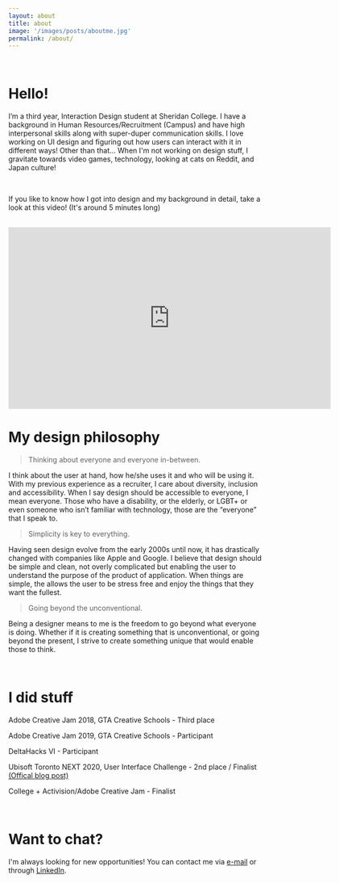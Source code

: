 ```yaml
---
layout: about
title: about
image: '/images/posts/aboutme.jpg'
permalink: /about/
---
```


<br>
<h1>Hello!</h1>

I’m a third year, Interaction Design student at Sheridan College. I have a background in Human Resources/Recruitment (Campus) and have high interpersonal skills along with super-duper communication skills. I love working on UI design and figuring out how users can interact with it in different ways! Other than that... When I'm not working on design stuff, I gravitate towards video games, technology, looking at cats on Reddit, and Japan culture!

<br>

If you like to know how I got into design and my background in detail, take a look at this video! (It's around 5 minutes long)

<br>

<iframe src="https://player.vimeo.com/video/475643912" width="640" height="360" frameborder="0" allow="autoplay; fullscreen" allowfullscreen></iframe>

<br>

<h1>My design philosophy</h1>

> Thinking about everyone and everyone in-between.

I think about the user at hand, how he/she uses it and who will be using it. With my previous experience as a recruiter, I care about diversity, inclusion and accessibility. When I say design should be accessible to everyone, I mean everyone. Those who have a disability, or the elderly, or LGBT+ or even someone who isn’t familiar with technology, those are the “everyone” that I speak to.

> Simplicity is key to everything.

Having seen design evolve from the early 2000s until now, it has drastically changed with companies like Apple and Google. I believe that design should be simple and clean, not overly complicated but enabling the user to understand the purpose of the product of application. When things are simple, the allows the user to be stress free and enjoy the things that they want the fullest.

> Going beyond the unconventional.

Being a designer means to me is the freedom to go beyond what everyone is doing. Whether if it is creating something that is unconventional, or going beyond the present, I strive to create something unique that would enable those to think.

<br>

<h1>I did stuff</h1>

Adobe Creative Jam 2018, GTA Creative Schools - Third place

Adobe Creative Jam 2019, GTA Creative Schools - Participant

DeltaHacks VI - Participant

Ubisoft Toronto NEXT 2020, User Interface Challenge - 2nd place / Finalist <a href="https://toronto.ubisoft.com/2020/05/2020-winners-of-the-ubisoft-toronto-next-challenge/">(Offical blog post)</a>

College + Activision/Adobe Creative Jam - Finalist

<br>

<h1>Want to chat?</h1>
I'm always looking for new opportunities! You can contact me via <a href="mailto:hello@wilsontruong.com?Subject=Hello!" target="_top">e-mail</a> or through <a href="https://www.linkedin.com/in/wiltruong/">LinkedIn</a>.

<br><br>

